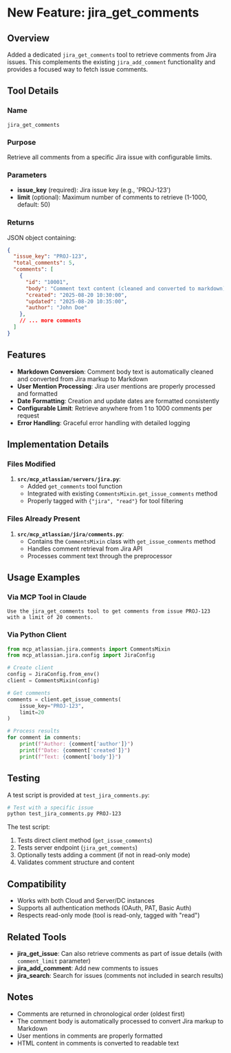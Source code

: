 # New Feature: jira_get_comments

## Overview
Added a dedicated `jira_get_comments` tool to retrieve comments from Jira issues. This complements the existing `jira_add_comment` functionality and provides a focused way to fetch issue comments.

## Tool Details

### Name
`jira_get_comments`

### Purpose
Retrieve all comments from a specific Jira issue with configurable limits.

### Parameters
- **issue_key** (required): Jira issue key (e.g., 'PROJ-123')
- **limit** (optional): Maximum number of comments to retrieve (1-1000, default: 50)

### Returns
JSON object containing:
```json
{
  "issue_key": "PROJ-123",
  "total_comments": 5,
  "comments": [
    {
      "id": "10001",
      "body": "Comment text content (cleaned and converted to markdown)",
      "created": "2025-08-20 10:30:00",
      "updated": "2025-08-20 10:35:00", 
      "author": "John Doe"
    },
    // ... more comments
  ]
}
```

## Features
- **Markdown Conversion**: Comment body text is automatically cleaned and converted from Jira markup to Markdown
- **User Mention Processing**: Jira user mentions are properly processed and formatted
- **Date Formatting**: Creation and update dates are formatted consistently
- **Configurable Limit**: Retrieve anywhere from 1 to 1000 comments per request
- **Error Handling**: Graceful error handling with detailed logging

## Implementation Details

### Files Modified
1. **`src/mcp_atlassian/servers/jira.py`**:
   - Added `get_comments` tool function
   - Integrated with existing `CommentsMixin.get_issue_comments` method
   - Properly tagged with `{"jira", "read"}` for tool filtering

### Files Already Present
1. **`src/mcp_atlassian/jira/comments.py`**:
   - Contains the `CommentsMixin` class with `get_issue_comments` method
   - Handles comment retrieval from Jira API
   - Processes comment text through the preprocessor

## Usage Examples

### Via MCP Tool in Claude
```
Use the jira_get_comments tool to get comments from issue PROJ-123 with a limit of 20 comments.
```

### Via Python Client
```python
from mcp_atlassian.jira.comments import CommentsMixin
from mcp_atlassian.jira.config import JiraConfig

# Create client
config = JiraConfig.from_env()
client = CommentsMixin(config)

# Get comments
comments = client.get_issue_comments(
    issue_key="PROJ-123",
    limit=20
)

# Process results
for comment in comments:
    print(f"Author: {comment['author']}")
    print(f"Date: {comment['created']}")
    print(f"Text: {comment['body']}")
```

## Testing

A test script is provided at `test_jira_comments.py`:

```bash
# Test with a specific issue
python test_jira_comments.py PROJ-123
```

The test script:
1. Tests direct client method (`get_issue_comments`)
2. Tests server endpoint (`jira_get_comments`)
3. Optionally tests adding a comment (if not in read-only mode)
4. Validates comment structure and content

## Compatibility
- Works with both Cloud and Server/DC instances
- Supports all authentication methods (OAuth, PAT, Basic Auth)
- Respects read-only mode (tool is read-only, tagged with "read")

## Related Tools
- **jira_get_issue**: Can also retrieve comments as part of issue details (with `comment_limit` parameter)
- **jira_add_comment**: Add new comments to issues
- **jira_search**: Search for issues (comments not included in search results)

## Notes
- Comments are returned in chronological order (oldest first)
- The comment body is automatically processed to convert Jira markup to Markdown
- User mentions in comments are properly formatted
- HTML content in comments is converted to readable text
